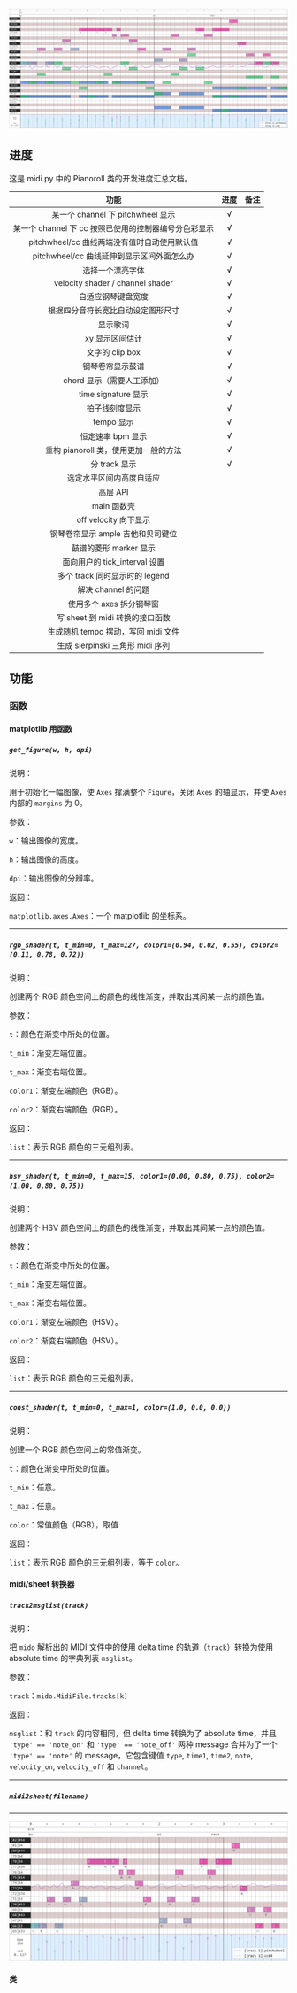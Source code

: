 ![nightingale_a2](midi说明文档.assets/nightingale_a2.svg)

## 进度

这是 midi.py 中的 Pianoroll 类的开发进度汇总文档。

|                         功能                          | 进度 | 备注 |
| :---------------------------------------------------: | :--: | :--: |
|           某一个 channel 下 pitchwheel 显示           |  √   |      |
| 某一个 channel 下 cc 按照已使用的控制器编号分色彩显示 |  √   |      |
|     pitchwheel/cc 曲线两端没有值时自动使用默认值      |  √   |      |
|      pitchwheel/cc 曲线延伸到显示区间外面怎么办       |  √   |      |
|                   选择一个漂亮字体                    |  √   |      |
|           velocity shader / channel shader            |  √   |      |
|                  自适应钢琴键盘宽度                   |  √   |      |
|          根据四分音符长宽比自动设定图形尺寸           |  √   |      |
|                       显示歌词                        |  √   |      |
|                    xy 显示区间估计                    |  √   |      |
|                    文字的 clip box                    |  √   |      |
|                   钢琴卷帘显示鼓谱                    |  √   |      |
|              chord 显示（需要人工添加）               |  √   |      |
|                  time signature 显示                  |  √   |      |
|                    拍子线刻度显示                     |  √   |      |
|                      tempo 显示                       |  √   |      |
|                   恒定速率 bpm 显示                   |  √   |      |
|         重构 pianoroll 类，使用更加一般的方法         |  √   |      |
|                     分 track 显示                     |  √   |      |
|               选定水平区间内高度自适应                |      |      |
|                       高层 API                        |      |      |
|                      main 函数壳                      |      |      |
|                 off velocity 向下显示                 |      |      |
|           钢琴卷帘显示 ample 吉他和贝司键位           |      |      |
|                鼓谱的菱形 marker 显示                 |      |      |
|             面向用户的 tick_interval 设置             |      |      |
|            多个 track 同时显示时的 legend             |      |      |
|                  解决 channel 的问题                  |      |      |
|               使用多个 axes 拆分钢琴窗                |      |      |
|            写 sheet 到 midi 转换的接口函数            |      |      |
|          生成随机 tempo 摆动，写回 midi 文件          |      |      |
|           生成 sierpinski 三角形 midi 序列            |      |      |

## 功能

### 函数

#### matplotlib 用函数

##### `get_figure(w, h, dpi)`

说明：

用于初始化一幅图像，使 `Axes` 撑满整个 `Figure`，关闭 `Axes` 的轴显示，并使 `Axes` 内部的 `margins` 为 0。

参数：

`w`：输出图像的宽度。

`h`：输出图像的高度。

`dpi`：输出图像的分辨率。

返回：

`matplotlib.axes.Axes`：一个 matplotlib 的坐标系。

---

##### `rgb_shader(t, t_min=0, t_max=127, color1=(0.94, 0.02, 0.55), color2=(0.11, 0.78, 0.72))`

说明：

创建两个 RGB 颜色空间上的颜色的线性渐变，并取出其间某一点的颜色值。

参数：

`t`：颜色在渐变中所处的位置。

`t_min`：渐变左端位置。

`t_max`：渐变右端位置。

`color1`：渐变左端颜色（RGB）。

`color2`：渐变右端颜色（RGB）。

返回：

`list`：表示 RGB 颜色的三元组列表。

---

##### `hsv_shader(t, t_min=0, t_max=15, color1=(0.00, 0.80, 0.75), color2=(1.00, 0.80, 0.75))`

说明：

创建两个 HSV 颜色空间上的颜色的线性渐变，并取出其间某一点的颜色值。

参数：

`t`：颜色在渐变中所处的位置。

`t_min`：渐变左端位置。

`t_max`：渐变右端位置。

`color1`：渐变左端颜色（HSV）。

`color2`：渐变右端颜色（HSV）。

返回：

`list`：表示 RGB 颜色的三元组列表。

---

##### `const_shader(t, t_min=0, t_max=1, color=(1.0, 0.0, 0.0))`

说明：

创建一个 RGB 颜色空间上的常值渐变。

`t`：颜色在渐变中所处的位置。

`t_min`：任意。

`t_max`：任意。

`color`：常值颜色（RGB），取值

返回：

`list`：表示 RGB 颜色的三元组列表，等于 `color`。

#### midi/sheet 转换器

##### `track2msglist(track)`

说明：

把 `mido` 解析出的 MIDI 文件中的使用 delta time 的轨道（`track`）转换为使用 absolute time 的字典列表 `msglist`。

参数：

`track`：`mido.MidiFile.tracks[k]`

返回：

`msglist`：和 `track` 的内容相同，但 delta time 转换为了 absolute time，并且 `'type' == 'note_on'` 和 `'type' == 'note_off'` 两种 message 合并为了一个 `'type' == 'note'` 的 message，它包含键值 `type`, `time1`, `time2`, `note`, `velocity_on`, `velocity_off` 和 `channel`。 

---

##### `midi2sheet(filename)`



---

![nightingale_a2_melo](midi说明文档.assets/nightingale_a2_melo.svg)

#### 类

